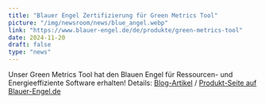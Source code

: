 ```yaml
---
title: "Blauer Engel Zertifizierung für Green Metrics Tool"
picture: "/img/newsroom/news/blue_angel.webp"
link: "https://www.blauer-engel.de/de/produkte/green-metrics-tool"
date: 2024-11-20
draft: false
type: "news"
---
```


Unser Green Metrics Tool hat den Blauen Engel für Ressourcen- und Energieeffiziente Software erhalten!
Details: [Blog-Artikel](/blog/blauer-engel-green-metrics-tool/) / [Produkt-Seite auf Blauer-Engel.de](https://www.blauer-engel.de/de/produkte/green-metrics-tool)
